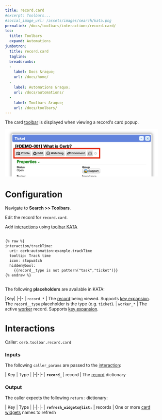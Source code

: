 ```yaml
---
title: record.card
#excerpt: Toolbars...
#social_image_url: /assets/images/search/kata.png
permalink: /docs/toolbars/interactions/record.card/
toc:
  title: Toolbars
  expand: Automations
jumbotron:
  title: record.card
  tagline: 
  breadcrumbs:
  -
    label: Docs &raquo;
    url: /docs/home/
  -
    label: Automations &raquo;
    url: /docs/automations/
  -
    label: Toolbars &raquo;
    url: /docs/toolbars/
---
```


The card [toolbar](/docs/toolbars/) is displayed when viewing a record's card popup.

<div class="cerb-screenshot">
<img src="/assets/images/docs/toolbars/record-card.png" class="screenshot">
</div>

# Configuration

Navigate to **Search >> Toolbars**.

Edit the record for `record.card`.

Add [interactions](/docs/automations/triggers/interaction.worker/) using [toolbar KATA](/docs/toolbars/#kata).

<pre>
<code class="language-cerb">
{% raw %}
interaction/trackTime:
  uri: cerb:automation:example.trackTime
  tooltip: Track time
  icon: stopwatch
  hidden@bool:
    {{record__type is not pattern("task","ticket")}}
{% endraw %}
</code>
</pre>

The following **placeholders** are available in KATA:

|Key|
|-|-
| `record_*` | The [record](/docs/records/types/) being viewed. Supports [key expansion](/docs/bots/behaviors/dictionaries/key-expansion/). The `record__type` placeholder is the type (e.g. `ticket`).
| `worker_*` | The active [worker](/docs/records/types/worker/) record. Supports [key expansion](/docs/bots/behaviors/dictionaries/key-expansion/).

# Interactions

Caller: `cerb.toolbar.record.card`

### Inputs

The following `caller_params` are passed to the [interaction](/docs/automations/triggers/interaction.worker/):

| Key | Type |
|-|-|-
| **`record_`** | record | The [record](/docs/records/types/) dictionary

### Output

The caller expects the following `return:` dictionary:

| Key | Type |
|-|-|-
| **`refresh_widgets@list:`** | records | One or more [card widgets](/docs/records/types/card_widget/) names to refresh

